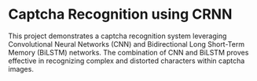 # Captcha Recognition using CRNN

This project demonstrates a captcha recognition system leveraging Convolutional Neural Networks (CNN) and Bidirectional Long Short-Term Memory (BiLSTM) networks. The combination of CNN and BiLSTM proves effective in recognizing complex and distorted characters within captcha images.


